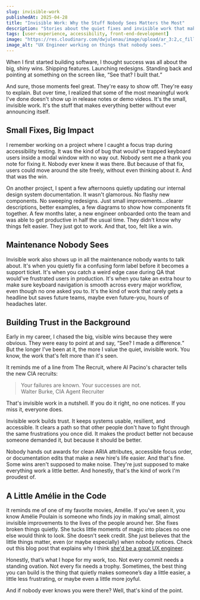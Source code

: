 ```yaml
---
slug: invisible-work
publishedAt: 2025-04-28
title: "Invisible Work: Why the Stuff Nobody Sees Matters the Most"
description: "Stories about the quiet fixes and invisible work that make products better—even if no one notices."
tags: [user-experience, accessibility, front-end-development]
image: "https://res.cloudinary.com/dwjulenau/image/upload/ar_3:2,c_fill,dpr_auto,f_auto,fl_progressive,q_auto/v1745850929/josh-portfolio/assets_task_01jsyd2aywecbt350e85ffwwtf_1745850867_img_0.webp"
image_alt: "UX Engineer working on things that nobody sees."
---
```


When I first started building software, I thought success was all about the big, shiny wins. Shipping features. Launching redesigns. Standing back and pointing at something on the screen like, <q>See that? I built that.</q>

And sure, those moments feel great. They're easy to show off. They're easy to explain. But over time, I realized that some of the most meaningful work I've done doesn't show up in release notes or demo videos. It's the small, invisible work. It's the stuff that makes everything better without ever announcing itself.

## Small Fixes, Big Impact
I remember working on a project where I caught a focus trap during accessibility testing. It was the kind of bug that would've trapped keyboard users inside a modal window with no way out. Nobody sent me a thank you note for fixing it. Nobody ever knew it was there. But because of that fix, users could move around the site freely, without even thinking about it. And that was the win.

On another project, I spent a few afternoons quietly updating our internal design system documentation. It wasn't glamorous. No flashy new components. No sweeping redesigns. Just small improvements...clearer descriptions, better examples, a few diagrams to show how components fit together. A few months later, a new engineer onboarded onto the team and was able to get productive in half the usual time. They didn't know why things felt easier. They just got to work. And that, too, felt like a win.

## Maintenance Nobody Sees
Invisible work also shows up in all the maintenance nobody wants to talk about. It's when you quietly fix a confusing form label before it becomes a support ticket. It's when you catch a weird edge case during QA that would've frustrated users in production. It's when you take an extra hour to make sure keyboard navigation is smooth across every major workflow, even though no one asked you to. It's the kind of work that rarely gets a headline but saves future teams, maybe even future-you, hours of headaches later.

## Building Trust in the Background
Early in my career, I chased the big, visible wins because they were obvious. They were easy to point at and say, <q>See? I made a difference.</q> But the longer I've been at it, the more I value the quiet, invisible work. You know, the work that's felt more than it's seen.

It reminds me of a line from The Recruit, where Al Pacino's character tells the new CIA recruits:

> Your failures are known. Your successes are not.<br />
> Walter Burke, CIA Agent Recruiter

That's invisible work in a nutshell. If you do it right, no one notices. If you miss it, everyone does.

Invisible work builds trust. It keeps systems usable, resilient, and accessible. It clears a path so that other people don't have to fight through the same frustrations you once did. It makes the product better not because someone demanded it, but because it should be better.

Nobody hands out awards for clean ARIA attributes, accessible focus order, or documentation edits that make a new hire's life easier. And that's fine. Some wins aren't supposed to make noise. They're just supposed to make everything work a little better. And honestly, that's the kind of work I'm proudest of.

## A Little Amélie in the Code
It reminds me of one of my favorite movies, Amélie. If you've seen it, you know Amélie Poulain is someone who finds joy in making small, almost invisible improvements to the lives of the people around her. She fixes broken things quietly. She tucks little moments of magic into places no one else would think to look. She doesn't seek credit. She just believes that the little things matter, even (or maybe especially) when nobody notices. Check out this blog post that explains why I think [she'd be a great UX engineer](/blog/amelie-poulain-ux-engineer).

Honestly, that’s what I hope for my work, too. Not every commit needs a standing ovation. Not every fix needs a trophy. Sometimes, the best thing you can build is the thing that quietly makes someone’s day a little easier, a little less frustrating, or maybe even a little more joyful.

And if nobody ever knows you were there?
Well, that's kind of the point.

